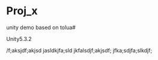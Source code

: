 # Proj_x
unity demo based on tolua# 

Unity5.3.2

/f;aksjdf;akjsd
jasldkjfa;sld
jkfalsdjf;akjsdf;
jfka;sdjfa;slkdjf;
